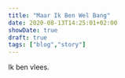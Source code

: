 ```yaml
---
title: "Maar Ik Ben Wel Bang"
date: 2020-08-13T14:25:01+02:00
showDate: true
draft: true
tags: ["blog","story"]
---
```


Ik ben vlees. 
